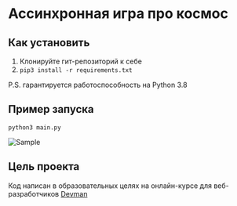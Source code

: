 # Ассинхронная игра про космос

## Как установить

1. Клонируйте гит-репозиторий к себе
2. `pip3 install -r requirements.txt`

P.S. гарантируется работоспособность на Python 3.8

## Пример запуска

`python3 main.py`

![Sample](https://media.giphy.com/media/hSFcMUmkSfMgsjaMYB/giphy.gif)


## Цель проекта

Код написан в образовательных целях на онлайн-курсе для веб-разработчиков [Devman](https://dvmn.org/modules)